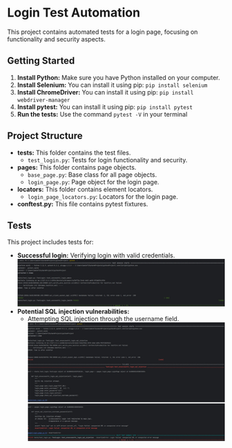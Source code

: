 # Login Test Automation

This project contains automated tests for a login page, focusing on functionality and security aspects.

## Getting Started

1. **Install Python:** Make sure you have Python installed on your computer.
2. **Install Selenium:** You can install it using pip: `pip install selenium`
3. **Install ChromeDriver:** You can install it using pip: `pip install webdriver-manager`
4. **Install pytest:** You can install it using pip: `pip install pytest`
5. **Run the tests:** Use the command `pytest -V` in your terminal

## Project Structure

- **tests:** This folder contains the test files.
  - `test_login.py`: Tests for login functionality and security.
- **pages:** This folder contains page objects.
  - `base_page.py`: Base class for all page objects.
  - `login_page.py`: Page object for the login page. 
- **locators:** This folder contains element locators. 
  - `login_page_locators.py`: Locators for the login page.
- **conftest.py:** This file contains pytest fixtures.

## Tests

This project includes tests for:

- **Successful login:** Verifying login with valid credentials.
  ![Screenshot of a successful login](screenshots/successful_login.jpg)
- **Potential SQL injection vulnerabilities:**
  - Attempting SQL injection through the username field. 
  ![Screenshot of SQL injection attempt 1](screenshots/sql_injection_1.jpg)
  ![Screenshot of SQL injection attempt 2](screenshots/sql_injection_2.jpg)
  